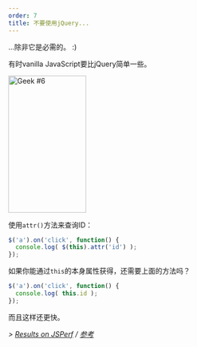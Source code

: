 ```yaml
---
order: 7
title: 不要使用jQuery...
---
```


...除非它是必需的。 :)

有时vanilla JavaScript要比jQuery简单一些。

<div class="img-right">
  <img id="geek-6" class="icos-geek" src="https://browserdiet.com/assets/img/6.png" alt="Geek #6" width="156" height="275" />
</div>

使用`attr()`方法来查询ID：

```js
$('a').on('click', function() {
  console.log( $(this).attr('id') );
});
```

如果你能通过`this`的本身属性获得，还需要上面的方法吗？

```js
$('a').on('click', function() {
  console.log( this.id );
});
```

而且这样还更快。

*> [Results on JSPerf](http://jsperf.com/browser-diet-this-attr-id-vs-this-id) / [参考](https://github.com/zenorocha/browser-diet/wiki/References#dont-use-jquery)*
